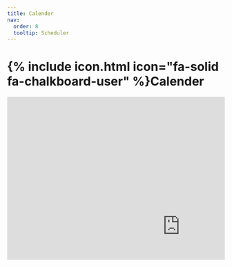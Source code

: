 ```yaml
---
title: Calender
nav:
  order: 8
  tooltip: Scheduler
---
```


# {% include icon.html icon="fa-solid fa-chalkboard-user" %}Calender


<div style="position: relative; padding-bottom: 75%; height: 0; overflow: hidden;">
  <iframe src="https://calendar.google.com/calendar/embed?src=4798766943770b34d7768c5c28e032c5c7ef972554a18253bfff6128f51078c9%40group.calendar.google.com&ctz=Asia%2FSeoul" style="border: 0" width="800" height="600" frameborder="0" scrolling="no"></iframe>
</div>
